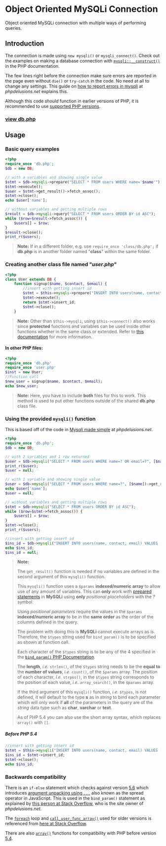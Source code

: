 # Object Oriented MySQLi Connection

Object oriented MySQLi connection with multiple ways of performing queries.

## Introduction

The connection is made using `new mysqli()` or  `mysqli_connect()`. Check out the examples on making a database connection with [`mysqli::__construct()`](https://secure.php.net/manual/en/mysqli.construct.php#refsect1-mysqli.construct-examples) in the PHP documentation.

The few lines right before the connection make sure errors are reported in the page even without `die()` or `try-catch` in the code. No need at all to change any settings. This guide on [how to report errors in mysqli](https://phpdelusions.net/mysqli/error_reporting) at *phpdelusions.net* explains this.

Although this code *should* function in earlier versions of PHP, it is recommended to use [supported PHP versions](https://secure.php.net/supported-versions.php).

### [view db.php](https://github.com/joshcangit/flexphpwrapper/blob/oop/mysqli/db.php)

## Usage

### Basic query examples

```php
<?php
require_once 'db.php';
$db = new DB;

// with a variables and showing single value
$stmt = $db->mysqli->prepare("SELECT * FROM users WHERE name='$name'");
$stmt->execute();
$user = $stmt->get_result()->fetch_assoc();
$stmt->close();
echo $user['name'];

// without variables and getting multiple rows
$result = $db->mysqli->query("SELECT * FROM users ORDER BY id ASC");
while ($row=$result->fetch_assoc()) {
    $users[] = $row;
}
$result->close();
print_r($users);
```

> **Note:** If in a different folder, e.g. use `require_once 'class/db.php';` if **db.php** is in another folder named "**class**" within the same folder.

### Creating another class file named "*user.php*"

```php
<?php
class User extends DB {
    function signup($name, $contact, $email) {
        //insert with getting insert id
        $stmt = $this->mysqli->prepare("INSERT INTO users(name, contact, email) VALUES ('$name', '$contact', '$email')");
        $stmt->execute();
        return $stmt->insert_id;
        $stmt->close();
    }
```

> **Note:** Other than `$this->mysqli`, using `$this->connect()` also works since **protected** functions and variables can be used inside other functions whether in the same class or extended. Refer to [this documentation](https://secure.php.net/manual/en/language.oop5.visibility.php) for more information.

#### In other PHP files:

```php
<?php
require_once 'db.php'
require_once 'user.php'
$inst = new User;
//Function call
$new_user = signup($name, $contact, $email);
echo $new_user;
```

> **Note:** Here, you have to include **both** files for this to work. This method is used to put other functions outside of the shared **db.php** class file.

### Using the provided `mysqli()` function

This is based off of the code in [Mysqli made simple](https://phpdelusions.net/mysqli/simple) at *phpdelusions.net*.

```php
<?php
require_once 'db.php';
$db = new DB;

// with 2 variables and 1 row returned
$user = $db->mysqli("SELECT * FROM users WHERE name=? OR email=?", [$name, $email])->get_result()->fetch_row();
print_r($user);
$user = null;

// with 1 variable and showing single value
$user = $db->mysqli("SELECT * FROM users WHERE name=?", [$name])->get_result()->fetch_assoc();
echo $user['name'];
$user = null;

// without variables and getting multiple rows
$stmt = $db->mysqli("SELECT * FROM users ORDER BY id ASC");
while ($row=$stmt->fetch_assoc()) {
    $users[] = $row;
}
$stmt->close();
print_r($users);

//insert with getting insert id
$ins_id = $db->mysqli("INSERT INTO users(name, contact, email) VALUES (?, ?, ?)", [$name, $contact, $email], "sis")->insert_id;
echo $ins_id;
$ins_id = null;
```

> **Note:**
>
> The `get_result()` function is needed if no variables are defined in the second argument of this `mysqli()` function.
>
> This `mysqli()` function uses a `$params` **indexed/numeric array** to allow use of any amount of variables. This can **only** work with [prepared statements](https://secure.php.net/manual/en/mysqli.quickstart.prepared-statements.php) in **MySQLi** using **only** *positional placeholders* with the *?* symbol.
>
> Using *positional parameters* require the values in the `$params` **indexed/numeric array** to be in the **same order** as the order of the columns defined in the query.
>
> The problem with doing this is **MySQLi** cannot execute arrays as is. Therefore, the `$types` string used for `bind_param()` is to be specified as shown at function call.
>
> Each character of the `$types` string is to be any of the 4 specified in the [`bind_param()` PHP Documentation](https://secure.php.net/manual/en/mysqli-stmt.bind-param.php).
>
> The **length**, *i.e.* `strlen()`, of the `$types` string needs to be the **equal to** the **number of values**, *i.e.* `count()`, of the `$params` array. The position of each character, *i.e.* `strpos()`, in the `$types` string corresponds to the position of each value, *i.e.* `array_search()`, in the `$params` array.
>
> If the third argument of this `mysqli()` function, *i.e.* `$types`, is not defined, it will default to the type **s** as in *string* to bind each parameter which will only work if **all** of the parameters in the query are of the *string* data type such as **char**, **varchar** or **text**.
>
> As of PHP 5.4 you can also use the short array syntax, which replaces `array()` with `[]`.

##### Before PHP 5.4

```php
//insert with getting insert id
$stmt = $this->mysqli("INSERT INTO users(name, contact, email) VALUES (?, ?, ?)", array($name, $contact, $email), "sis");
$ins_id = $stmt->insert_id;
$stmt->close();
echo $ins_id;
```

### Backwards compatibility

There is an `if-else` statement which checks against version [5.6](https://secure.php.net/migration56.new-features) which introduces [argument unpacking using `...`](https://wiki.php.net/rfc/argument_unpacking) also known as the spread operator in JavaScript. This is used in the `bind_param()` statement as explained by [this person at Stack Overflow](https://stackoverflow.com/a/40718151), who is the site owner of *phpdelusions.net*.

The [`foreach`](https://secure.php.net/manual/en/control-structures.foreach.php) loop and [`call_user_func_array()`](https://secure.php.net/manual/en/function.call-user-func-array.php) used for older versions is referenced from [here at Stack Overflow](https://stackoverflow.com/a/35542447).

There are also [`array()`](https://secure.php.net/manual/en/language.types.array.php#language.types.array.syntax.array-func) functions for compatibility with PHP before version [5.4](https://secure.php.net/migration54.new-features).
